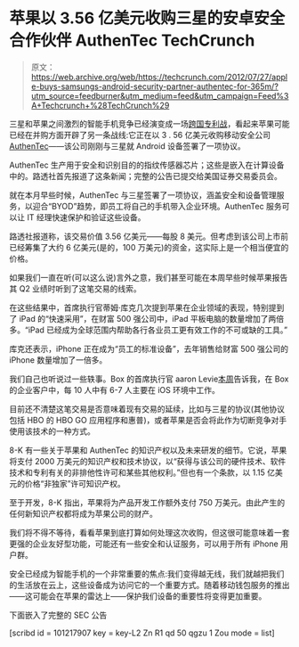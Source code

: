 # 苹果以 3.56 亿美元收购三星的安卓安全合作伙伴 AuthenTec TechCrunch

> 原文：<https://web.archive.org/web/https://techcrunch.com/2012/07/27/apple-buys-samsungs-android-security-partner-authentec-for-365m/?utm_source=feedburner&utm_medium=feed&utm_campaign=Feed%3A+Techcrunch+%28TechCrunch%29>

三星和苹果之间激烈的智能手机竞争已经演变成一场[跨国专利战](https://web.archive.org/web/20230114211119/http://www.techmeme.com/120726/p16#a120726p16)，看起来苹果可能已经在并购方面开辟了另一条战线:它正在以 3 . 56 亿美元收购移动安全公司[AuthenTec](https://web.archive.org/web/20230114211119/http://www.authentec.com/)——该公司刚刚与三星就 Android 设备签署了一项协议。

AuthenTec 生产用于安全和识别目的的指纹传感器芯片；这些是嵌入在计算设备中的。路透社首先报道了这条新闻；完整的公告已提交给美国证券交易委员会。

就在本月早些时候，AuthenTec 与三星签署了一项协议，涵盖安全和设备管理服务，以迎合“BYOD”趋势，即员工将自己的手机带入企业环境。AuthenTec 服务可以让 IT 经理快速保护和验证这些设备。

路透社报道称，该交易价值 3.56 亿美元——每股 8 美元。但考虑到该公司上市前已经筹集了大约 6 亿美元(是的，100 万美元)的资金，这实际上是一个相当便宜的价格。

如果我们一直在听(可以这么说)言外之意，我们甚至可能在本周早些时候苹果报告其 Q2 业绩时听到了这笔交易的线索。

在这些结果中，首席执行官蒂姆·库克几次提到苹果在企业领域的表现，特别提到了 iPad 的“快速采用”，在财富 500 强公司中，iPad 平板电脑的数量增加了两倍多。“iPad 已经成为全球范围内帮助各行各业员工更有效工作的不可或缺的工具。”

库克还表示，iPhone 正在成为“员工的标准设备”，去年销售给财富 500 强公司的 iPhone 数量增加了一倍多。

我们自己也听说过一些轶事。Box 的首席执行官 aaron Levie[本周](https://web.archive.org/web/20230114211119/https://techcrunch.com/2012/07/24/box-debuts-windows-phone-app-as-ceo-levie-says-40-of-users-are-now-accessing-box-cloud-from-mobile-devices/)告诉我，在 Box 的企业客户中，每 10 人中有 6-7 人主要在 iOS 环境中工作。

目前还不清楚这笔交易是否意味着现有交易的延续，比如与三星的协议(其他协议包括 HBO 的 HBO GO 应用程序和惠普)，或者苹果是否会将此作为切断竞争对手使用该技术的一种方式。

8-K 有一些关于苹果和 AuthenTec 的知识产权以及未来研发的细节。它说，苹果将支付 2000 万美元的知识产权和技术协议，以“获得与该公司的硬件技术、软件技术和专利有关的非排他性许可和某些其他权利。”但也有一个条款，以 1.15 亿美元的价格“非独家”许可知识产权。

至于开发，8-K 指出，苹果将为产品开发工作额外支付 750 万美元。由此产生的任何新知识产权都将成为苹果公司的财产。

我们将不得不等待，看看苹果到底打算如何处理这次收购，但这很可能意味着一套更强的企业友好型功能，可能还有一些安全和认证服务，可以用于所有 iPhone 用户群。

安全已经成为智能手机的一个非常重要的焦点:我们变得越无线，我们就越把我们的生活放在云上，这些设备成为访问它的一个重要方式。随着移动钱包服务的推出——这可能会在苹果的雷达上——保护我们设备的重要性将变得更加重要。

下面嵌入了完整的 SEC 公告

[scribd id = 101217907 key = key-L2 Zn R1 qd 50 qgzu 1 Zou mode = list]